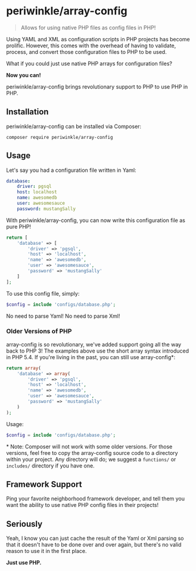 # periwinkle/array-config

> Allows for using native PHP files as config files in PHP!

Using YAML and XML as configuration scripts in PHP projects has become prolific. However, this comes with the overhead of having to validate, process, and convert
those configuration files to PHP to be used.

What if you could just use native PHP arrays for configuration files?

**Now you can!**

periwinkle/array-config brings revolutionary support to PHP to use PHP in PHP.

## Installation

periwinkle/array-config can be installed via Composer:

```
composer require periwinkle/array-config
```

## Usage

Let's say you had a configuration file written in Yaml:

```yaml
database:
	driver: pgsql
	host: localhost
	name: awesomedb
	user: awesomesauce
	password: mustangSally
```

With periwinkle/array-config, you can now write this configuration file as pure PHP!

```php
return [
    'database' => [
        'driver' => 'pgsql',
        'host' => 'localhost',
        'name' => 'awesomedb',
        'user' => 'awesomesauce',
        'password' => 'mustangSally'
    ]
];
```

To use this config file, simply:

```php
$config = include 'configs/database.php';
```

No need to parse Yaml! No need to parse Xml!

### Older Versions of PHP

array-config is so revolutionary, we've added support going all the way back to PHP 3!
The examples above use the short array syntax introduced in PHP 5.4. If you're living in
the past, you can still use array-config*:

```php
return array(
    'database' => array(
        'driver' => 'pgsql',
        'host' => 'localhost',
        'name' => 'awesomedb',
        'user' => 'awesomesauce',
        'password' => 'mustangSally'
    )
);
```
Usage:

```php
$config = include 'configs/database.php';
```

\* Note: Composer will not work with some older versions. For those versions, feel free
to copy the array-config source code to a directory within your project. Any directory
will do; we suggest a `functions/` or `includes/` directory if you have one.

## Framework Support

Ping your favorite neighborhood framework developer, and tell them you want the
ability to use native PHP config files in their projects!

## Seriously

Yeah, I know you can just cache the result of the Yaml or Xml parsing so that it
doesn't have to be done over and over again, but there's no valid reason to use
it in the first place.

**Just use PHP.**
